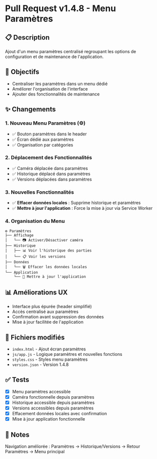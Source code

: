 # Pull Request v1.4.8 - Menu Paramètres

## 📋 Description
Ajout d'un menu paramètres centralisé regroupant les options de configuration et de maintenance de l'application.

## 🎯 Objectifs
- Centraliser les paramètres dans un menu dédié
- Améliorer l'organisation de l'interface
- Ajouter des fonctionnalités de maintenance

## ✨ Changements

### 1. Nouveau Menu Paramètres (⚙️)
- ✅ Bouton paramètres dans le header
- ✅ Écran dédié aux paramètres
- ✅ Organisation par catégories

### 2. Déplacement des Fonctionnalités
- ✅ Caméra déplacée dans paramètres
- ✅ Historique déplacé dans paramètres
- ✅ Versions déplacées dans paramètres

### 3. Nouvelles Fonctionnalités
- ✅ **Effacer données locales** : Supprime historique et paramètres
- ✅ **Mettre à jour l'application** : Force la mise à jour via Service Worker

### 4. Organisation du Menu
```
⚙️ Paramètres
├── Affichage
│   └── 📷 Activer/Désactiver caméra
├── Historique
│   ├── 📊 Voir l'historique des parties
│   └── 📋 Voir les versions
├── Données
│   └── 🗑️ Effacer les données locales
└── Application
    └── 🔄 Mettre à jour l'application
```

## 📊 Améliorations UX
- Interface plus épurée (header simplifié)
- Accès centralisé aux paramètres
- Confirmation avant suppression des données
- Mise à jour facilitée de l'application

## 🔧 Fichiers modifiés
- `index.html` - Ajout écran paramètres
- `js/app.js` - Logique paramètres et nouvelles fonctions
- `styles.css` - Styles menu paramètres
- `version.json` - Version 1.4.8

## ✅ Tests
- [x] Menu paramètres accessible
- [x] Caméra fonctionnelle depuis paramètres
- [x] Historique accessible depuis paramètres
- [x] Versions accessibles depuis paramètres
- [x] Effacement données locales avec confirmation
- [x] Mise à jour application fonctionnelle

## 📝 Notes
Navigation améliorée : Paramètres → Historique/Versions → Retour Paramètres → Menu principal
